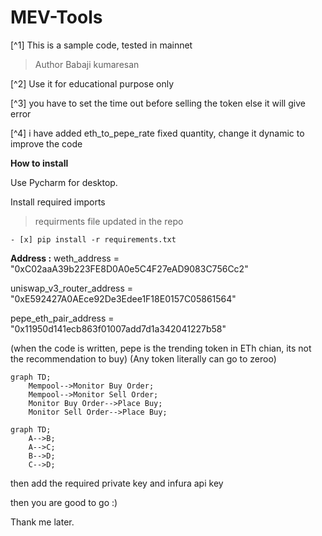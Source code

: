 # MEV-Tools

[^1] This is a sample code, tested in mainnet

>Author Babaji kumaresan

[^2] Use it for educational purpose only

[^3] you have to set the time out before selling the token else it will give error

[^4] i have added eth_to_pepe_rate fixed quantity, change it dynamic to improve the code


**How to install**

Use Pycharm for desktop.

Install required imports
>requirments file updated in the repo
```
- [x] pip install -r requirements.txt 
```
**Address :**
weth_address = "0xC02aaA39b223FE8D0A0e5C4F27eAD9083C756Cc2"

uniswap_v3_router_address = "0xE592427A0AEce92De3Edee1F18E0157C05861564"

pepe_eth_pair_address = "0x11950d141ecb863f01007add7d1a342041227b58"

(when the code is written, pepe is the trending token in ETh chian, its not the recommendation to buy)
(Any token literally can go to zeroo)

```mermaid
graph TD;
    Mempool-->Monitor Buy Order;
    Mempool-->Monitor Sell Order;
    Monitor Buy Order-->Place Buy;
    Monitor Sell Order-->Place Buy;
```

```mermaid
graph TD;
    A-->B;
    A-->C;
    B-->D;
    C-->D;
```
then add the required private key and infura api key

then you are good to go :)

Thank me later.
